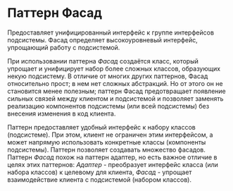 # Паттерн Фасад

Предоставляет унифицированный интерфейс к группе интерфейсов подсистемы. Фасад определяет высокоуровневый интерфейс, 
упрощающий работу с подсистемой.

При использовании паттерна *Фасад* создаётся класс, который упрощает и унифицирует набор более
сложных классов, образующих некую подсистему. В отличие от многих других паттернов, Фасад относительно прост; 
в нем нет сложных абстракций. Но от этого он не становится менее полезным; паттерн Фасад предотвращает появление сильных
связей между клиентом и подсистемой и позволяет заменять реализацию компонентов подсистемы (или всей подсистемы)
без внесения изменения в код клиента.

Паттерн предоставляет удобный интерфейс к набору классов (подсистеме). При этом, клиент не ограничен этим интерфейсом,
а может напрямую использовать конкретные классы (компоненты подсистемы).
Паттерн позволяет создавать множество фасадов.
Паттерн *Фасад* похож на паттерн адаптер, но есть важное отличие в целях этих паттернов: 
*Адаптер* - преобразует интерфейс класса (или набора классов) к целевому для клиента,
*Фасад* - упрощает взаимодействие клиента с подсистемой (набором классов).